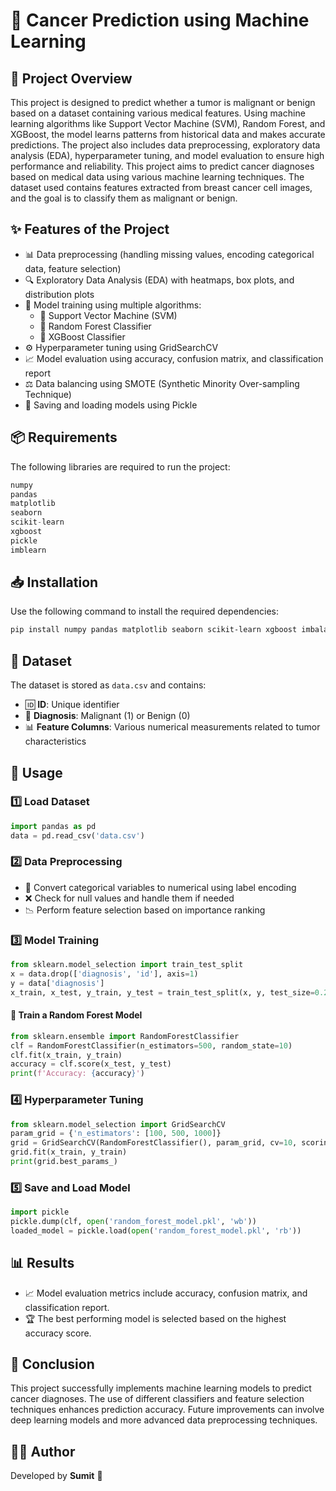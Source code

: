 # 🏥 Cancer Prediction using Machine Learning

## 📌 Project Overview

This project is designed to predict whether a tumor is malignant or benign based on a dataset containing various medical features. Using machine learning algorithms like Support Vector Machine (SVM), Random Forest, and XGBoost, the model learns patterns from historical data and makes accurate predictions. The project also includes data preprocessing, exploratory data analysis (EDA), hyperparameter tuning, and model evaluation to ensure high performance and reliability.
This project aims to predict cancer diagnoses based on medical data using various machine learning techniques. The dataset used contains features extracted from breast cancer cell images, and the goal is to classify them as malignant or benign.

## ✨ Features of the Project

- 📊 Data preprocessing (handling missing values, encoding categorical data, feature selection)
- 🔍 Exploratory Data Analysis (EDA) with heatmaps, box plots, and distribution plots
- 🤖 Model training using multiple algorithms:
  - 🔹 Support Vector Machine (SVM)
  - 🌳 Random Forest Classifier
  - 🚀 XGBoost Classifier
- ⚙️ Hyperparameter tuning using GridSearchCV
- 📈 Model evaluation using accuracy, confusion matrix, and classification report
- ⚖️ Data balancing using SMOTE (Synthetic Minority Over-sampling Technique)
- 💾 Saving and loading models using Pickle

## 📦 Requirements

The following libraries are required to run the project:

```python
numpy
pandas
matplotlib
seaborn
scikit-learn
xgboost
pickle
imblearn
```

## 📥 Installation

Use the following command to install the required dependencies:

```bash
pip install numpy pandas matplotlib seaborn scikit-learn xgboost imbalanced-learn
```

## 📂 Dataset

The dataset is stored as `data.csv` and contains:

- 🆔 **ID**: Unique identifier
- 🔬 **Diagnosis**: Malignant (1) or Benign (0)
- 📊 **Feature Columns**: Various numerical measurements related to tumor characteristics

## 🚀 Usage

### 1️⃣ Load Dataset

```python
import pandas as pd
data = pd.read_csv('data.csv')
```

### 2️⃣ Data Preprocessing

- 🔄 Convert categorical variables to numerical using label encoding
- ❌ Check for null values and handle them if needed
- 📉 Perform feature selection based on importance ranking

### 3️⃣ Model Training

```python
from sklearn.model_selection import train_test_split
x = data.drop(['diagnosis', 'id'], axis=1)
y = data['diagnosis']
x_train, x_test, y_train, y_test = train_test_split(x, y, test_size=0.2, random_state=10)
```

#### 🌳 Train a Random Forest Model

```python
from sklearn.ensemble import RandomForestClassifier
clf = RandomForestClassifier(n_estimators=500, random_state=10)
clf.fit(x_train, y_train)
accuracy = clf.score(x_test, y_test)
print(f'Accuracy: {accuracy}')
```

### 4️⃣ Hyperparameter Tuning

```python
from sklearn.model_selection import GridSearchCV
param_grid = {'n_estimators': [100, 500, 1000]}
grid = GridSearchCV(RandomForestClassifier(), param_grid, cv=10, scoring='accuracy')
grid.fit(x_train, y_train)
print(grid.best_params_)
```

### 5️⃣ Save and Load Model

```python
import pickle
pickle.dump(clf, open('random_forest_model.pkl', 'wb'))
loaded_model = pickle.load(open('random_forest_model.pkl', 'rb'))
```

## 📊 Results

- 📈 Model evaluation metrics include accuracy, confusion matrix, and classification report.
- 🏆 The best performing model is selected based on the highest accuracy score.

## 🎯 Conclusion

This project successfully implements machine learning models to predict cancer diagnoses. The use of different classifiers and feature selection techniques enhances prediction accuracy. Future improvements can involve deep learning models and more advanced data preprocessing techniques.

## 👨‍💻 Author

Developed by **Sumit** 🚀

